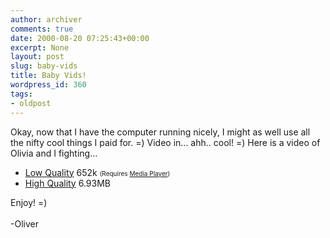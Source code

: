 ```yaml
---
author: archiver
comments: true
date: 2000-08-20 07:25:43+00:00
excerpt: None
layout: post
slug: baby-vids
title: Baby Vids!
wordpress_id: 360
tags:
- oldpost
---
```


Okay, now that I have the computer running nicely, I might as well use all the nifty cool things I paid for. =) Video in... ahh.. cool! =) Here is a video of Olivia and I fighting...<ul><li><a href=http://www.oliverweb.com/stuff/OandOLow.zip>Low Quality</a> 652k <font size=1>(Requires <a href=http://www.microsoft.com/windows/mediaplayer/en/default.asp target=new>Media Player</a>)</font><li><a href=http://www.oliverweb.com/stuff/OandOHigh.zip>High Quality</a> 6.93MB</ul>Enjoy! =)<br /><br />-Oliver